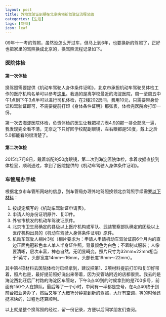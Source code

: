 ```yaml
---
layout: post
title: 外地驾驶证到期在北京换领新驾驶证流程总结
categories: [生活]
tags: [驾照]
icon: leaf
---
```

09年十一考的驾照，虽然没怎么开过车，但马上到6年，也要换新的驾照了，正好也把家里的驾照换成北京的，换驾照流程记录如下。

### 医院体检

#### 第一次体检
换驾照需要提供《机动车驾驶人身体条件证明》，北京市承担机动车驾驶员体检工作的医疗机构名单可以参考[这里](http://www.bjtjzx.com/zxtj/zx04.asp)。我选的是离学校最近的海淀医院，周一至周五中午1点到下午3点半可以进行司机体检，在2楼202房间，费用10元，只需要带身份证和驾驶证即可，不需要提前打印《身体条件证明》那张表，体检完医院会打印一份。

第一次去海淀医院体检，负责体检的医生让我把视力表4.9的那一排全部念一遍，我发现完全看不清，无奈之下只好回学校配副眼镜，左右眼都是50度，戴上之后5.0都能看的很清楚了。

#### 第二次体检
2015年7月8日，戴着新配的50度眼镜，第二次到海淀医院体检，拿着收据直接到体检室，顺利通过，拿到了医院提供的《机动车驾驶人身体条件证明》。

### 车管局办手续
根据北京市车管所网站的信息，到车管局办理外地驾照换领北京驾照手续需要[以下材料](http://www.bjjtgl.gov.cn/jgj/jsrgl/205275/index.html)：

1. 按规定填写的《机动车驾驶证申请表》。
2. 申请人的身份证明原件、复印件。
3. 外省市核发的机动车驾驶证原件。
4. 北京市卫生局确定的县级以上医疗机构或军队、武装警察部队确定的团级以上医疗机构出具的《机动车驾驶人身体条件证明》原件。
5. 机动车驾驶人相片3张（相片要求为：申请人申请机动车驾驶证前6个月内的直边正面免冠彩色本人单人半身证件照。背景颜色为白色；不着制式服装；人像要清晰，层次丰富，神态自然，无明显畸变。照片尺寸为32mm×22mm相当于1英寸，头部宽度14mm～16mm，头部长度19mm～22mm）。

其中第4项材料去医院体检时已经拿到，建议把第1、2项材料提前打印和复印好带着，照片也是，最好提前照好洗出来带着，因为交管站附近的店都很贵。我去的是海淀西北旺后厂村路的海淀区车管站，下午3点40到的时候拿到的是700多号，前面有150个人在排队。最后等了一个小时，中间有一半都是空号，在4点40终于到前台把业务办了，然后又等了大概15分钟拿到新的驾照，大厅有空调，等的时候还挺凉快的，过程也还算顺利。

以上就是整个换驾照的经过，留一份记录，方便以后同学朋友们查阅。
